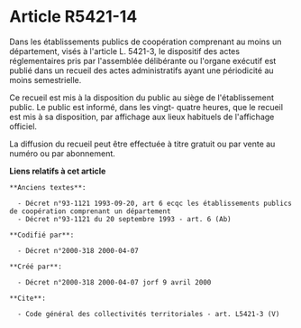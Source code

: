 # Article R5421-14

Dans les établissements publics de coopération comprenant au moins un département, visés à l'article L. 5421-3, le dispositif
des actes réglementaires pris par l'assemblée délibérante ou l'organe exécutif est publié dans un recueil des actes
administratifs ayant une périodicité au moins semestrielle.

Ce recueil est mis à la disposition du public au siège de l'établissement public. Le public est informé, dans les vingt-
quatre heures, que le recueil est mis à sa disposition, par affichage aux lieux habituels de l'affichage officiel.

La diffusion du recueil peut être effectuée à titre gratuit ou par vente au numéro ou par abonnement.

**Liens relatifs à cet article**

	**Anciens textes**:

	  - Décret n°93-1121 1993-09-20, art 6 ecqc les établissements publics de coopération comprenant un département
	  - Décret n°93-1121 du 20 septembre 1993 - art. 6 (Ab)

	**Codifié par**:

	  - Décret n°2000-318 2000-04-07

	**Créé par**:

	  - Décret n°2000-318 2000-04-07 jorf 9 avril 2000

	**Cite**:

	  - Code général des collectivités territoriales - art. L5421-3 (V)
